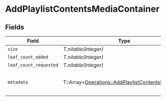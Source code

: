 # AddPlaylistContentsMediaContainer


## Fields

| Field                                                                                                                                                                                                                                                                                                                                                                         | Type                                                                                                                                                                                                                                                                                                                                                                          | Required                                                                                                                                                                                                                                                                                                                                                                      | Description                                                                                                                                                                                                                                                                                                                                                                   | Example                                                                                                                                                                                                                                                                                                                                                                       |
| ----------------------------------------------------------------------------------------------------------------------------------------------------------------------------------------------------------------------------------------------------------------------------------------------------------------------------------------------------------------------------- | ----------------------------------------------------------------------------------------------------------------------------------------------------------------------------------------------------------------------------------------------------------------------------------------------------------------------------------------------------------------------------- | ----------------------------------------------------------------------------------------------------------------------------------------------------------------------------------------------------------------------------------------------------------------------------------------------------------------------------------------------------------------------------- | ----------------------------------------------------------------------------------------------------------------------------------------------------------------------------------------------------------------------------------------------------------------------------------------------------------------------------------------------------------------------------- | ----------------------------------------------------------------------------------------------------------------------------------------------------------------------------------------------------------------------------------------------------------------------------------------------------------------------------------------------------------------------------- |
| `size`                                                                                                                                                                                                                                                                                                                                                                        | *T.nilable(Integer)*                                                                                                                                                                                                                                                                                                                                                          | :heavy_minus_sign:                                                                                                                                                                                                                                                                                                                                                            | N/A                                                                                                                                                                                                                                                                                                                                                                           | 1                                                                                                                                                                                                                                                                                                                                                                             |
| `leaf_count_added`                                                                                                                                                                                                                                                                                                                                                            | *T.nilable(Integer)*                                                                                                                                                                                                                                                                                                                                                          | :heavy_minus_sign:                                                                                                                                                                                                                                                                                                                                                            | N/A                                                                                                                                                                                                                                                                                                                                                                           | 1                                                                                                                                                                                                                                                                                                                                                                             |
| `leaf_count_requested`                                                                                                                                                                                                                                                                                                                                                        | *T.nilable(Integer)*                                                                                                                                                                                                                                                                                                                                                          | :heavy_minus_sign:                                                                                                                                                                                                                                                                                                                                                            | N/A                                                                                                                                                                                                                                                                                                                                                                           | 1                                                                                                                                                                                                                                                                                                                                                                             |
| `metadata`                                                                                                                                                                                                                                                                                                                                                                    | T::Array<[Operations::AddPlaylistContentsMetadata](../../models/operations/addplaylistcontentsmetadata.md)>                                                                                                                                                                                                                                                                   | :heavy_minus_sign:                                                                                                                                                                                                                                                                                                                                                            | N/A                                                                                                                                                                                                                                                                                                                                                                           | [{"addedAt":1705716458,"composite":"/playlists/94/composite/1705800070","duration":423000,"guid":"com.plexapp.agents.none://972e3047-83d6-4848-a000-261f0af26ba2","key":"/playlists/94/items","leafCount":3,"playlistType":"video","ratingKey":"94","smart":false,"summary":"One of my great playlists","title":"A great playlist","type":"playlist","updatedAt":1705800070}] |